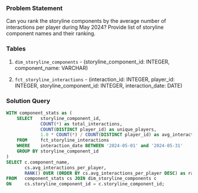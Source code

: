 ### Problem Statement

Can you rank the storyline components by the average number of interactions per player during May 2024? Provide list of storyline component names and their ranking.


### Tables

1. `dim_storyline_components` - (storyline_component_id: INTEGER, component_name: VARCHAR)

2. `fct_storyline_interactions` - (interaction_id: INTEGER, player_id: INTEGER, storyline_component_id: INTEGER, interaction_date: DATE)


### Solution Query

```sql
WITH component_stats as (
    SELECT   storyline_component_id,
             COUNT(*) as total_interactions,
             COUNT(DISTINCT player_id) as unique_players,
             1.0 * COUNT(*) / COUNT(DISTINCT player_id) as avg_interactions_per_player
    FROM     fct_storyline_interactions
    WHERE    interaction_date BETWEEN '2024-05-01' and '2024-05-31'
    GROUP BY storyline_component_id
)
SELECT c.component_name,
       cs.avg_interactions_per_player,
       RANK() OVER (ORDER BY cs.avg_interactions_per_player DESC) as ranking
FROM   component_stats cs JOIN dim_storyline_components c 
ON     cs.storyline_component_id = c.storyline_component_id;
```